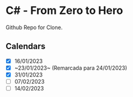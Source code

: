 
# C# - From Zero to Hero

Github Repo for Clone.


## Calendars

- [x]  16/01/2023
- [x]  ~23/01/2023~ (Remarcada para 24/01/2023)
- [x]  31/01/2023
- [ ]  07/02/2023
- [ ]  14/02/2023
